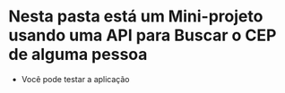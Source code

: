 # Nesta pasta está um Mini-projeto usando uma API para Buscar o CEP de alguma pessoa

+ Você pode testar a aplicação 
